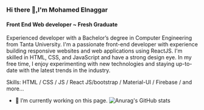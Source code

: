 
### Hi there 👋,I'm Mohamed Elnaggar
#### Front End Web developer ~ Fresh Graduate

Experienced developer with a Bachelor’s degree in Computer Engineering from Tanta University. 
I'm a passionate front-end developer with experience building responsive websites and web applications using ReactJS. I'm skilled in HTML, CSS, and JavaScript and have a strong design eye. In my free time, I enjoy experimenting with new technologies and staying up-to-date with the latest trends in the industry.

Skills: HTML / CSS / JS / React JS/bootstrap / Material-UI /  Firebase / and more...

- 🔭 I’m currently working on this page. 
![Anurag's GitHub stats](https://github-readme-stats.vercel.app/api?username=Elnaggar222&show_icons=true&theme=transparent)






